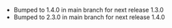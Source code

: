- Bumped to 1.4.0 in main branch for next release 1.3.0
- Bumped to 2.3.0 in main branch for next release 1.4.0
